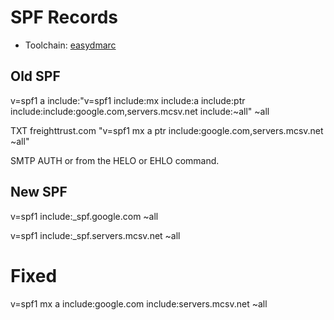 # SPF Records

* Toolchain: [easydmarc](https://easydmarc.com/tools/spf-record-generator/freighttrust.com)

## Old SPF

v=spf1 a include:"v=spf1 include:mx include:a include:ptr include:include:google.com,servers.mcsv.net include:~all" ~all

TXT	freighttrust.com	"v=spf1 mx a ptr include:google.com,servers.mcsv.net ~all"	


 SMTP AUTH or from the HELO or EHLO command.



## New SPF 
 v=spf1 include:_spf.google.com ~all

v=spf1 include:_spf.servers.mcsv.net ~all


# Fixed

v=spf1 mx a include:google.com include:servers.mcsv.net ~all
